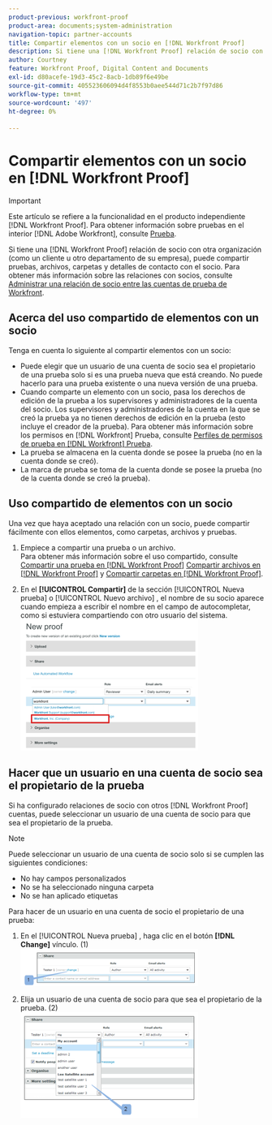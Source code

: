 ```yaml
---
product-previous: workfront-proof
product-area: documents;system-administration
navigation-topic: partner-accounts
title: Compartir elementos con un socio en [!DNL Workfront Proof]
description: Si tiene una [!DNL Workfront Proof] relación de socio con otra organización (como un cliente u otro departamento de su empresa), puede compartir pruebas, archivos, carpetas y detalles de contacto con el socio. Para obtener más información sobre las relaciones con socios, consulte Administrar una relación de socios entre [!DNL Workfront Proof] cuentas.
author: Courtney
feature: Workfront Proof, Digital Content and Documents
exl-id: d80acefe-19d3-45c2-8acb-1db89f6e49be
source-git-commit: 405523606094d4f8553b0aee544d71c2b7f97d86
workflow-type: tm+mt
source-wordcount: '497'
ht-degree: 0%

---
```


# Compartir elementos con un socio en [!DNL Workfront Proof]

>[!IMPORTANT]
>
>Este artículo se refiere a la funcionalidad en el producto independiente [!DNL Workfront Proof]. Para obtener información sobre pruebas en el interior [!DNL Adobe Workfront], consulte [Prueba](../../../review-and-approve-work/proofing/proofing.md).

Si tiene una [!DNL Workfront Proof] relación de socio con otra organización (como un cliente u otro departamento de su empresa), puede compartir pruebas, archivos, carpetas y detalles de contacto con el socio. Para obtener más información sobre las relaciones con socios, consulte [Administrar una relación de socio entre las cuentas de prueba de Workfront](../../../workfront-proof/wp-acct-admin/partner-accounts/manage-partner-relationship-between-wp-accts.md).

## Acerca del uso compartido de elementos con un socio

Tenga en cuenta lo siguiente al compartir elementos con un socio:

* Puede elegir que un usuario de una cuenta de socio sea el propietario de una prueba solo si es una prueba nueva que está creando. No puede hacerlo para una prueba existente o una nueva versión de una prueba.
* Cuando comparte un elemento con un socio, pasa los derechos de edición de la prueba a los supervisores y administradores de la cuenta del socio. Los supervisores y administradores de la cuenta en la que se creó la prueba ya no tienen derechos de edición en la prueba (esto incluye el creador de la prueba). Para obtener más información sobre los permisos en [!DNL Workfront] Prueba, consulte [Perfiles de permisos de prueba en [!DNL Workfront] Prueba](../../../workfront-proof/wp-acct-admin/account-settings/proof-perm-profiles-in-wp.md).
* La prueba se almacena en la cuenta donde se posee la prueba (no en la cuenta donde se creó).
* La marca de prueba se toma de la cuenta donde se posee la prueba (no de la cuenta donde se creó la prueba).

## Uso compartido de elementos con un socio

Una vez que haya aceptado una relación con un socio, puede compartir fácilmente con ellos elementos, como carpetas, archivos y pruebas.

1. Empiece a compartir una prueba o un archivo.\
   Para obtener más información sobre el uso compartido, consulte [Compartir una prueba en [!DNL Workfront Proof]](../../../workfront-proof/wp-work-proofsfiles/share-proofs-and-files/share-proof.md)  [Compartir archivos en [!DNL Workfront Proof]](../../../workfront-proof/wp-work-proofsfiles/share-proofs-and-files/share-files.md) y [Compartir carpetas en [!DNL Workfront Proof]](../../../workfront-proof/wp-work-proofsfiles/organize-your-work/share-folders.md).

1. En el **[!UICONTROL Compartir]** de la sección [!UICONTROL Nueva prueba] o [!UICONTROL Nuevo archivo] , el nombre de su socio aparece cuando empieza a escribir el nombre en el campo de autocompletar, como si estuviera compartiendo con otro usuario del sistema.\
   ![proof_share_partner.png](assets/proof-share-partner-350x258.png)

## Hacer que un usuario en una cuenta de socio sea el propietario de la prueba

Si ha configurado relaciones de socio con otros [!DNL Workfront Proof] cuentas, puede seleccionar un usuario de una cuenta de socio para que sea el propietario de la prueba.

>[!NOTE]
>
>Puede seleccionar un usuario de una cuenta de socio solo si se cumplen las siguientes condiciones:
>
>* No hay campos personalizados
>* No se ha seleccionado ninguna carpeta
>* No se han aplicado etiquetas
>


Para hacer de un usuario en una cuenta de socio el propietario de una prueba:

1. En el [!UICONTROL Nueva prueba] , haga clic en el botón **[!DNL Change]** vínculo. (1)\
   ![Make_a_user_in_a_partner_account_the_owner_of_a_proof.png](assets/make-a-user-in-a-partner-account-the-owner-of-a-proof-350x74.png)

1. Elija un usuario de una cuenta de socio para que sea el propietario de la prueba. (2)\
   ![Make_a_user_in_a_partner_account_the_owner_of_a_proof_1_.png](assets/make-a-user-in-a-partner-account-the-owner-of-a-proof--1--350x209.png)
